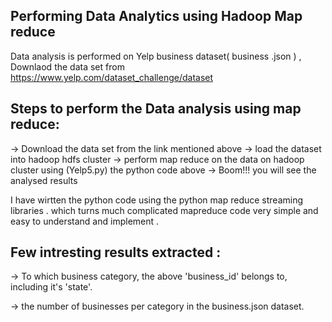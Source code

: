 <h2>Performing Data Analytics using Hadoop Map reduce</h2>

Data analysis is performed on Yelp business dataset( business .json ) , Downlaod the  data set from https://www.yelp.com/dataset_challenge/dataset

<h2>Steps to perform the Data analysis using map reduce:</h2>

-> Download the data set from the link mentioned above
-> load the dataset into  hadoop hdfs cluster 
-> perform map reduce on the data on hadoop cluster using (Yelp5.py) the python code above 
-> Boom!!! you will see the analysed results 


I have wirtten the python code using the python map reduce streaming libraries . which turns much complicated mapreduce code very simple and easy to understand and implement . 


<h2>Few intresting results extracted : </h2>

-> To which business category, the above 'business_id' belongs to, including it's 'state'.

-> the number of businesses per category in the business.json dataset.

